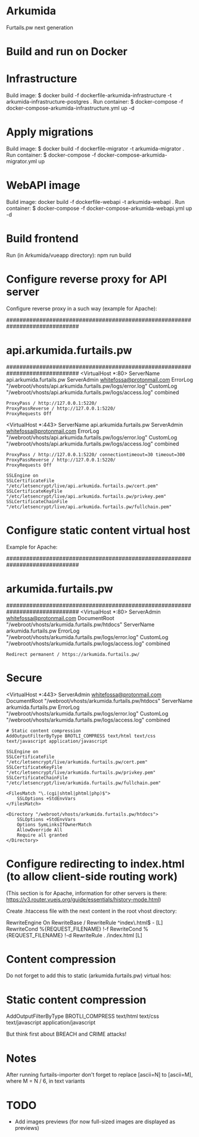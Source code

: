 # Arkumida
Furtails.pw next generation

# Build and run on Docker

# Infrastructure

Build image: $ docker build -f dockerfile-arkumida-infrastructure -t arkumida-infrastructure-postgres .
Run container: $ docker-compose -f docker-compose-arkumida-infrastructure.yml up -d

# Apply migrations

Build image: $ docker build -f dockerfile-migrator -t arkumida-migrator .
Run container: $ docker-compose -f docker-compose-arkumida-migrator.yml up

# WebAPI image

Build image: docker build -f dockerfile-webapi -t arkumida-webapi .
Run container: $ docker-compose -f docker-compose-arkumida-webapi.yml up -d

# Build frontend
Run (in Arkumida/vueapp directory): npm run build

# Configure reverse proxy for API server
Configure reverse proxy in a such way (example for Apache):

##############################################################################
#                           api.arkumida.furtails.pw                         #
##############################################################################
<VirtualHost *:80>
    ServerName api.arkumida.furtails.pw
    ServerAdmin whitefossa@protonmail.com
    ErrorLog "/webroot/vhosts/api.arkumida.furtails.pw/logs/error.log"
    CustomLog "/webroot/vhosts/api.arkumida.furtails.pw/logs/access.log" combined

    ProxyPass / http://127.0.0.1:5220/
    ProxyPassReverse / http://127.0.0.1:5220/
    ProxyRequests Off
</VirtualHost>

<VirtualHost *:443>
    ServerName api.arkumida.furtails.pw
    ServerAdmin whitefossa@protonmail.com
    ErrorLog "/webroot/vhosts/api.arkumida.furtails.pw/logs/error.log"
    CustomLog "/webroot/vhosts/api.arkumida.furtails.pw/logs/access.log" combined

    ProxyPass / http://127.0.0.1:5220/ connectiontimeout=30 timeout=300
    ProxyPassReverse / http://127.0.0.1:5220/
    ProxyRequests Off

	SSLEngine on
	SSLCertificateFile "/etc/letsencrypt/live/api.arkumida.furtails.pw/cert.pem"
	SSLCertificateKeyFile "/etc/letsencrypt/live/api.arkumida.furtails.pw/privkey.pem"
	SSLCertificateChainFile "/etc/letsencrypt/live/api.arkumida.furtails.pw/fullchain.pem"
</VirtualHost>

# Configure static content virtual host
Example for Apache:

##############################################################################
#                           arkumida.furtails.pw                              #
##############################################################################
<VirtualHost *:80>
    ServerAdmin whitefossa@protonmail.com
    DocumentRoot "/webroot/vhosts/arkumida.furtails.pw/htdocs"
    ServerName arkumida.furtails.pw
    ErrorLog "/webroot/vhosts/arkumida.furtails.pw/logs/error.log"
    CustomLog "/webroot/vhosts/arkumida.furtails.pw/logs/access.log" combined

    Redirect permanent / https://arkumida.furtails.pw/
</VirtualHost>

# Secure
<VirtualHost *:443>
    ServerAdmin whitefossa@protonmail.com
    DocumentRoot "/webroot/vhosts/arkumida.furtails.pw/htdocs"
    ServerName arkumida.furtails.pw
    ErrorLog "/webroot/vhosts/arkumida.furtails.pw/logs/error.log"
    CustomLog "/webroot/vhosts/arkumida.furtails.pw/logs/access.log" combined

    # Static content compression
    AddOutputFilterByType BROTLI_COMPRESS text/html text/css text/javascript application/javascript

	SSLEngine on
	SSLCertificateFile "/etc/letsencrypt/live/arkumida.furtails.pw/cert.pem"
	SSLCertificateKeyFile "/etc/letsencrypt/live/arkumida.furtails.pw/privkey.pem"
	SSLCertificateChainFile "/etc/letsencrypt/live/arkumida.furtails.pw/fullchain.pem"

	<FilesMatch "\.(cgi|shtml|phtml|php)$">
		SSLOptions +StdEnvVars
	</FilesMatch>

	<Directory "/webroot/vhosts/arkumida.furtails.pw/htdocs">
		SSLOptions +StdEnvVars
		Options SymLinksIfOwnerMatch
		AllowOverride All
		Require all granted
	</Directory>
</VirtualHost>

# Configure redirecting to index.html (to allow client-side routing work)

(This section is for Apache, information for other servers is there: https://v3.router.vuejs.org/guide/essentials/history-mode.html)

Create .htaccess file with the next content in the root vhost directory:

<ifModule mod_rewrite.c>
    RewriteEngine On
    RewriteBase /
    RewriteRule ^index\.html$ - [L]
    RewriteCond %{REQUEST_FILENAME} !-f
    RewriteCond %{REQUEST_FILENAME} !-d
    RewriteRule . /index.html [L]
</ifModule>

# Content compression

Do not forget to add this to static (arkumida.furtails.pw) virtual hos:

# Static content compression
AddOutputFilterByType BROTLI_COMPRESS text/html text/css text/javascript application/javascript

But think first about BREACH and CRIME attacks!

# Notes
After running furtails-importer don't forget to replace [ascii=N] to [ascii=M], where M = N / 6, in text variants

# TODO
- Add images previews (for now full-sized images are displayed as previews)
